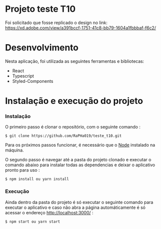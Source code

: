 

# Projeto teste T10
Foi solicitado que fosse replicado o design no link: https://xd.adobe.com/view/a391bccf-1751-41c8-bb79-1604a1fbbbaf-f6c2/

# Desenvolvimento

Nesta aplicação, foi utilizada as seguintes ferramentas e bibliotecas:

- React
- Typescript
- Styled-Components

# Instalação e execução do projeto

<h3>Instalação</h3>

O primeiro passo é clonar o repositório, com o seguinte comando :
```
$ git clone https://github.com/RaPHa019/teste_t10.git
```

Para os próximos passos funcionar, é necessário que o [Node](https://nodejs.org/en/) instalado na máquina.

O segundo passo é navegar até a pasta do projeto clonado e executar o comando abaixo para instalar todas as dependencias e deixar o aplicativo pronto para uso :

```
$ npm install ou yarn install
```

<h3>Execução</h3>

Ainda dentro da pasta do projeto é só executar o seguinte comando para executar o aplicativo e caso não abra a página automáticamente é só acessar o endereço [http://localhost:3000/](http://localhost:3000/) :

```
$ npm start ou yarn start
```
